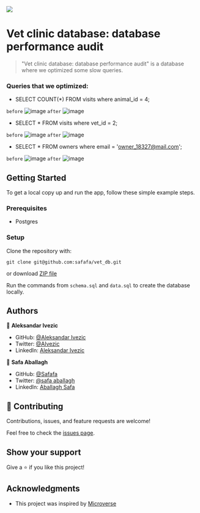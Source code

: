 ![](https://img.shields.io/badge/microverse-blueviolet)

# Vet clinic database: database performance audit

> "Vet clinic database: database performance audit" is a database where we optimized some slow queries.

### Queries that we optimized: 
 - SELECT COUNT(*) FROM visits where animal_id = 4;
 
 `before`
![image](https://user-images.githubusercontent.com/63932912/138891748-0a0c3909-ca91-4d8a-8e8e-3af525a2e13e.png)
`after`
![image](https://user-images.githubusercontent.com/63932912/138892010-444ca0b5-bec9-469f-b227-6cc1baa3425d.png)

- SELECT * FROM visits where vet_id = 2;

`before`
![image](https://user-images.githubusercontent.com/63932912/138892211-05c1ed69-af44-4369-b7cb-32c46ec8437e.png)
`after`
![image](https://user-images.githubusercontent.com/63932912/138892268-9da2c406-76e4-41fd-882a-30764380808f.png)

- SELECT * FROM owners where email = 'owner_18327@mail.com';

`before`
![image](https://user-images.githubusercontent.com/63932912/138892657-b91cf65e-fea7-46e6-bad2-3fbf3e030cef.png)
`after`
![image](https://user-images.githubusercontent.com/63932912/138892737-5b0f6c17-b6b6-4344-ba1e-fd3d69c6558f.png)

## Getting Started

To get a local copy up and run the app, follow these simple example steps.

### Prerequisites

- Postgres 

### Setup

Clone the repository with:

```
git clone git@github.com:safafa/vet_db.git
```
or download [ZIP file](https://github.com/safafa/vet_db/archive/refs/heads/dev.zip)

Run the commands from `schema.sql` and `data.sql` to create the database locally.

## Authors

👤 **Aleksandar Ivezic**

- GitHub: [@Aleksandar Ivezic](https://github.com/ShinobiWarior)
- Twitter: [@AIvezic](https://twitter.com/AIvezic)
- LinkedIn: [Aleksandar Ivezic](https://www.linkedin.com/in/aleksandar-ivezic/)

👤 **Safa Aballagh**

- GitHub: [@Safafa](https://github.com/safafa)
- Twitter: [@safa aballagh](https://twitter.com/Aballagh_S)
- LinkedIn: [Aballagh Safa](https://www.linkedin.com/in/aballaghsafa/)

## 🤝 Contributing

Contributions, issues, and feature requests are welcome!

Feel free to check the [issues page](https://github.com/safafa/vet_db/issues/).

## Show your support

Give a ⭐️ if you like this project!

## Acknowledgments

- This project was inspired by [Microverse](https://www.microverse.org/?grsf=w9rx3c)
